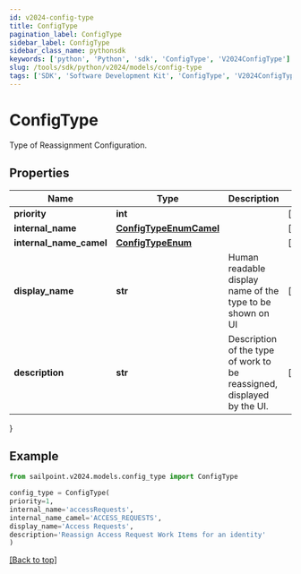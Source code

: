 ```yaml
---
id: v2024-config-type
title: ConfigType
pagination_label: ConfigType
sidebar_label: ConfigType
sidebar_class_name: pythonsdk
keywords: ['python', 'Python', 'sdk', 'ConfigType', 'V2024ConfigType']
slug: /tools/sdk/python/v2024/models/config-type
tags: ['SDK', 'Software Development Kit', 'ConfigType', 'V2024ConfigType']
---
```


# ConfigType

Type of Reassignment Configuration.

## Properties

| Name | Type | Description | Notes |
| --- | --- | --- | --- |
| **priority** | **int** |  | [optional] |
| **internal_name** | [**ConfigTypeEnumCamel**](config-type-enum-camel) |  | [optional] |
| **internal_name_camel** | [**ConfigTypeEnum**](config-type-enum) |  | [optional] |
| **display_name** | **str** | Human readable display name of the type to be shown on UI | [optional] |
| **description** | **str** | Description of the type of work to be reassigned, displayed by the UI. | [optional] |

}

## Example

```python
from sailpoint.v2024.models.config_type import ConfigType

config_type = ConfigType(
priority=1,
internal_name='accessRequests',
internal_name_camel='ACCESS_REQUESTS',
display_name='Access Requests',
description='Reassign Access Request Work Items for an identity'
)

```

[[Back to top]](#)
